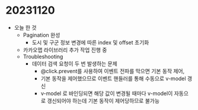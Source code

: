 # 20231120

* 오늘 한 것
  * Pagination 완성
    * 도시 및 구군 정보 변경에 따른  index 및 offset 초기화
  * 카카오맵 라이브러리 추가 작업 진행 중
  * Troubleshooting
    * 데이터 검색 요청이 두 번 발생하는 문제
      * @click.prevent를 사용하여 이벤트 전파를 막으면 기본 동작 제어, 
      * 기본 동작을 제어했으므로 이벤트 핸들러를 통해 수동으로 v-model 갱신
      *  v-model 로 바인딩되면 해당 값이 변경될 때마다 v-model이 자동으로 갱신되어야 하는데 기본 동작이 제어당하므로 불가능
